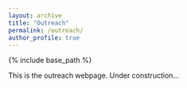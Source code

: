 ```yaml
---
layout: archive
title: "Outreach"
permalink: /outreach/
author_profile: true
---
```


{% include base_path %}

This is the outreach webpage. Under construction...
